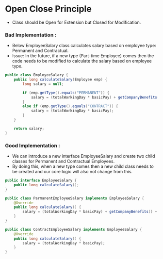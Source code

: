 # Open Close Principle

- Class should be Open for Extension but Closed for Modification.

### Bad Implementation :

- Below EmployeeSalary class calculates salary based on employee type: Permanent and Contractual.
- Issue: In the future, if a new type (Part-time Employee) comes then the code needs to be modified to calculate the salary based on employee type.

```java
public class EmployeeSalary {
    public long calculateSalary(Employee emp) {
        long salary = null;

        if (emp.getType().equals("PERMANENT")) {
            salary = (totalWorkingDay * basicPay) + getCompanyBenefits() + getBonus();
        }
        else if (emp.getType().equals("CONTRACT")) {
            salary = (totalWorkingDay * basicPay);
        }
    }

    return salary;
}
```

### Good Implementation :

- We can introduce a new interface EmployeeSalary and create two child classes for Permanent and Contractual Employees.
- By doing this, when a new type comes then a new child class needs to be created and our core logic will also not change from this.

```java
public interface EmployeeSalary {
    public long calculateSalary();
}

public class ParmanentEmployeeSalary implements EmployeeSalary {
    @Override
    public long calculateSalary() {
        salary = (totalWorkingDay * basicPay) + getCompanyBenefits() + getBonus();
    }
}

public class ContractEmployeeSalary implements EmployeeSalary {
    @Override
    public long calculateSalary() {
        salary = (totalWorkingDay * basicPay);
    }
}
```
